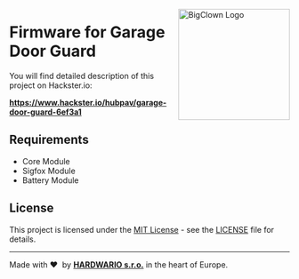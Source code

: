 <a href="https://www.bigclown.com/"><img src="https://bigclown.sirv.com/logo.png" width="200" alt="BigClown Logo" align="right"></a>

# Firmware for Garage Door Guard

You will find detailed description of this project on Hackster.io:

**https://www.hackster.io/hubpav/garage-door-guard-6ef3a1**


## Requirements

* Core Module
* Sigfox Module
* Battery Module


## License

This project is licensed under the [MIT License](https://opensource.org/licenses/MIT/) - see the [LICENSE](LICENSE) file for details.

---

Made with &#x2764;&nbsp; by [**HARDWARIO s.r.o.**](https://www.hardwario.com/) in the heart of Europe.
